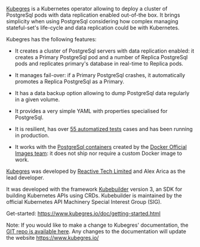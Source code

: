
[Kubegres](https://www.kubegres.io/) is a Kubernetes operator allowing to deploy a cluster of PostgreSql pods with data 
replication enabled out-of-the box. It brings simplicity when using PostgreSql considering how complex managing 
stateful-set's life-cycle and data replication could be with Kubernetes.

Kubegres has the following features:

* It creates a cluster of PostgreSql servers with data replication enabled: it creates a Primary PostgreSql pod and a 
  number of Replica PostgreSql pods and replicates primary's database in real-time to Replica pods.

* It manages fail-over: if a Primary PostgreSql crashes, it automatically promotes a Replica PostgreSql as a Primary.

* It has a data backup option allowing to dump PostgreSql data regularly in a given volume.

* It provides a very simple YAML with properties specialised for PostgreSql.

* It is resilient, has over [55 automatized tests](https://github.com/reactive-tech/kubegres/tree/main/test) cases and 
  has been running in production.

* It works with the [PostgreSql containers](https://hub.docker.com/_/postgres) created by the 
  [Docker Official Images team](https://docs.docker.com/docker-hub/official_images/): it does not ship nor require a 
  custom Docker image to work.

[Kubegres](https://www.kubegres.io/) was developed by [Reactive Tech Limited](https://www.reactive-tech.io/)  and Alex 
Arica as the lead developer.

It was developed with the framework [Kubebuilder](https://book.kubebuilder.io/) version 3, an SDK for building Kubernetes 
APIs using CRDs. Kubebuilder is maintained by the official Kubernetes API Machinery Special Interest Group (SIG).

Get-started:
https://www.kubegres.io/doc/getting-started.html

Note: If you  would like to make a change to Kubegres' documentation, the [GIT repo is available here](https://github.com/reactive-tech/kubegres-website). 
Any changes to the documentation will update the website https://www.kubegres.io/
